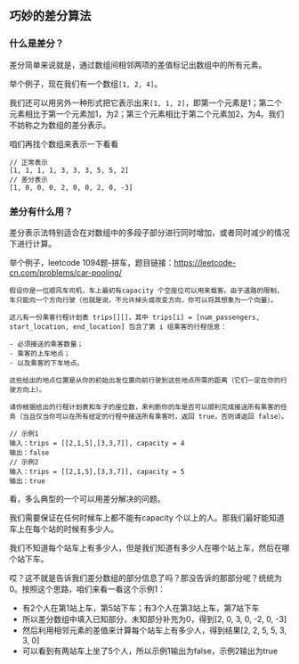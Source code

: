 ## 巧妙的差分算法

### 什么是差分？
差分简单来说就是，通过数组间相邻两项的差值标记出数组中的所有元素。

举个例子，现在我们有一个数组`[1, 2, 4]`。

我们还可以用另外一种形式把它表示出来`[1, 1, 2]`，即第一个元素是1；第二个元素相比于第一个元素加1，为2；第三个元素相比于第二个元素加2，为4。我们不妨称之为数组的差分表示。

咱们再找个数组来表示一下看看
```
// 正常表示
[1, 1, 1, 1, 3, 3, 3, 5, 5, 2]
// 差分表示
[1, 0, 0, 0, 2, 0, 0, 2, 0, -3]
```

### 差分有什么用？
差分表示法特别适合在对数组中的多段子部分进行同时增加，或者同时减少的情况下进行计算。

举个例子，leetcode 1094题-拼车，题目链接：https://leetcode-cn.com/problems/car-pooling/

```
假设你是一位顺风车司机，车上最初有capacity 个空座位可以用来载客。由于道路的限制，车只能向一个方向行驶（也就是说，不允许掉头或改变方向，你可以将其想象为一个向量）。

这儿有一份乘客行程计划表 trips[][]，其中 trips[i] = [num_passengers, start_location, end_location] 包含了第 i 组乘客的行程信息：

- 必须接送的乘客数量；
- 乘客的上车地点；
- 以及乘客的下车地点。

这些给出的地点位置是从你的初始出发位置向前行驶到这些地点所需的距离（它们一定在你的行驶方向上）。

请你根据给出的行程计划表和车子的座位数，来判断你的车是否可以顺利完成接送所有乘客的任务（当且仅当你可以在所有给定的行程中接送所有乘客时，返回 true，否则请返回 false）。

```

```
// 示例1
输入：trips = [[2,1,5],[3,3,7]], capacity = 4
输出：false
// 示例2
输入：trips = [[2,1,5],[3,3,7]], capacity = 5
输出：true
```

看，多么典型的一个可以用差分解决的问题。

我们需要保证在任何时候车上都不能有capacity 个以上的人。那我们最好能知道车上在每个站的时候有多少人。

我们不知道每个站车上有多少人，但是我们知道有多少人在哪个站上车，然后在哪个站下车。

哎？这不就是告诉我们差分数组的部分信息了吗？那没告诉的那部分呢？统统为0。按照这个思路，咱们来看一看这个示例1：
- 有2个人在第1站上车，第5站下车；有3个人在第3站上车，第7站下车
- 所以差分数组中填入已知部分，未知部分补充为0，得到[2, 0, 3, 0, -2, 0, -3]
- 然后利用相邻元素的差值来计算每个站车上有多少人，得到结果[2, 2, 5, 5, 3, 3, 0]
- 可以看到有两站车上坐了5个人，所以示例1输出为false，示例2输出为true
